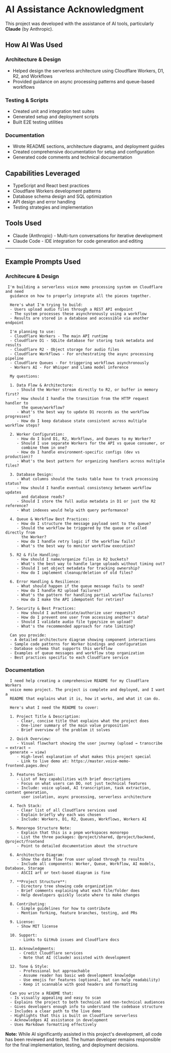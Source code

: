 # AI Assistance Acknowledgment

This project was developed with the assistance of AI tools, particularly **Claude** (by Anthropic).

## How AI Was Used

### Architecture & Design
- Helped design the serverless architecture using Cloudflare Workers, D1, R2, and Workflows
- Provided guidance on async processing patterns and queue-based workflows

### Testing & Scripts
- Created unit and integration test suites
- Generated setup and deployment scripts
- Built E2E testing utilities

### Documentation
- Wrote README sections, architecture diagrams, and deployment guides
- Created comprehensive documentation for setup and configuration
- Generated code comments and technical documentation

## Capabilities Leveraged

- TypeScript and React best practices
- Cloudflare Workers development patterns
- Database schema design and SQL optimization
- API design and error handling
- Testing strategies and implementation

## Tools Used

- Claude (Anthropic) - Multi-turn conversations for iterative development
- Claude Code - IDE integration for code generation and editing

---

## Example Prompts Used

### Architecure & Design
```
 I'm building a serverless voice memo processing system on Cloudflare and need
  guidance on how to properly integrate all the pieces together.

  Here's what I'm trying to build:
  - Users upload audio files through a REST API endpoint
  - The system processes these asynchronously using a workflow
  - Results are stored in a database and accessible via another endpoint

  I'm planning to use:
  - Cloudflare Workers - The main API runtime
  - Cloudflare D1 - SQLite database for storing task metadata and results
  - Cloudflare R2 - Object storage for audio files
  - Cloudflare Workflows - For orchestrating the async processing pipeline
  - Cloudflare Queues - For triggering workflows asynchronously
  - Workers AI - For Whisper and Llama model inference

  My questions:

  1. Data Flow & Architecture:
     - Should the Worker stream directly to R2, or buffer in memory first?
     - How should I handle the transition from the HTTP request handler to
       the queue/workflow?
     - What's the best way to update D1 records as the workflow progresses?
     - How do I keep database state consistent across multiple workflow steps?

  2. Worker Configuration:
     - How do I bind D1, R2, Workflows, and Queues to my Worker?
     - Should I use separate Workers for the API vs queue consumer, or
       combine them in one?
     - How do I handle environment-specific configs (dev vs production)?
     - What's the best pattern for organizing handlers across multiple files?

  3. Database Design:
     - What columns should the tasks table have to track processing status?
     - How should I handle eventual consistency between workflow updates
       and database reads?
     - Should I store the full audio metadata in D1 or just the R2 reference?
     - What indexes would help with query performance?

  4. Queue & Workflow Best Practices:
     - How do I structure the message payload sent to the queue?
     - Should the workflow be triggered by the queue or called directly from
       the Worker?
     - How do I handle retry logic if the workflow fails?
     - What's the best way to monitor workflow execution?

  5. R2 & File Handling:
     - How should I name/organize files in R2 buckets?
     - What's the best way to handle large uploads without timing out?
     - Should I set object metadata for tracking ownership?
     - How do I implement cleanup/deletion of old files?

  6. Error Handling & Resilience:
     - What should happen if the queue message fails to send?
     - How do I handle R2 upload failures?
     - What's the pattern for handling partial workflow failures?
     - How do I make the API idempotent for retries?

  7. Security & Best Practices:
     - How should I authenticate/authorize user requests?
     - How do I prevent one user from accessing another's data?
     - Should I validate audio file type/size on upload?
     - What's the recommended approach for rate limiting?

  Can you provide:
  - A detailed architecture diagram showing component interactions
  - Sample code patterns for Worker bindings and configuration
  - Database schema that supports this workflow
  - Examples of queue messages and workflow step organization
  - Best practices specific to each Cloudflare service
```

### Documentation
```
  I need help creating a comprehensive README for my Cloudflare Workers
  voice memo project. The project is complete and deployed, and I want a
  README that explains what it is, how it works, and what it can do.

  Here's what I need the README to cover:

  1. Project Title & Description:
     - Clear, concise title that explains what the project does
     - One-liner summary of the main value proposition
     - Brief overview of the problem it solves

  2. Quick Overview:
     - Visual flowchart showing the user journey (upload → transcribe → extract →
  generate → view)
     - High-level explanation of what makes this project special
     - Link to live demo at: https://master.voice-memo-frontend.pages.dev/

  3. Features Section:
     - List of key capabilities with brief descriptions
     - Focus on what users can DO, not just technical features
     - Include: voice upload, AI transcription, task extraction, content generation,
       user isolation, async processing, serverless architecture

  4. Tech Stack:
     - Clear list of all Cloudflare services used
     - Explain briefly why each was chosen
     - Include: Workers, D1, R2, Queues, Workflows, Workers AI

  5. Monorepo Structure Note:
     - Explain that this is a pnpm workspaces monorepo
     - List the three packages: @project/shared, @project/backend, @project/frontend
     - Point to detailed documentation about the structure

  6. Architecture Diagram:
     - Show the data flow from user upload through to results
     - Include all components: Worker, Queue, Workflow, AI models, Database, Storage
     - ASCII art or text-based diagram is fine

  7. **Project Structure**:
     - Directory tree showing code organization
     - Brief comments explaining what each file/folder does
     - Help developers quickly locate where to make changes

  8. Contributing:
     - Simple guidelines for how to contribute
     - Mention forking, feature branches, testing, and PRs

  9. License:
     - Show MIT license

  10. Support:
      - Links to GitHub issues and Cloudflare docs

  11. Acknowledgments:
      - Credit Cloudflare services
      - Note that AI (Claude) assisted with development

  12. Tone & Style:
      - Professional but approachable
      - Assume reader has basic web development knowledge
      - Use emojis for features (optional, but can help readability)
      - Keep it scannable with good headers and formatting

  Can you write a README that:
  - Is visually appealing and easy to scan
  - Explains the project to both technical and non-technical audiences
  - Gives developers enough info to understand the codebase structure
  - Includes a clear path to the live demo
  - Highlights that this is built on Cloudflare serverless
  - Acknowledges AI assistance in development
  - Uses Markdown formatting effectively
```

**Note:** While AI significantly assisted in this project's development, all code has been reviewed and tested. The human developer remains responsible for the final implementation, testing, and deployment decisions.
